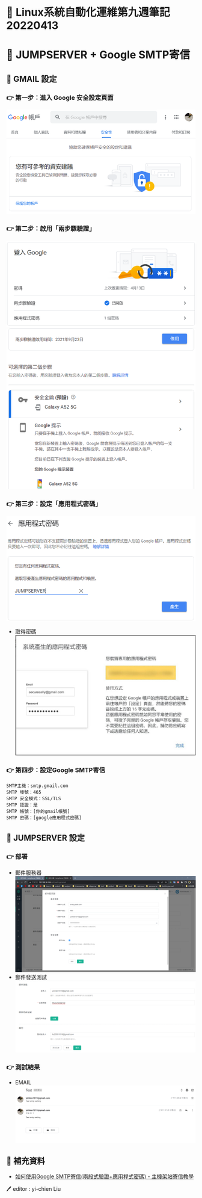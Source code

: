 # 📝 Linux系統自動化運維第九週筆記20220413
# 📖 JUMPSERVER + Google SMTP寄信
## 🔖 GMAIL 設定
### 👉 第一步：進入 Google 安全設定頁面 
![](pic/mail1.png)
### 👉 第二步：啟用「兩步驟驗證」 
![](pic/mail2.png)
![](pic/mail3.png)
### 👉 第三步：設定「應用程式密碼」 
![](pic/mail4.png)
* 取得密碼
![](pic/mail5.jpg)
### 👉 第四步：設定Google SMTP寄信 
```
SMTP主機：smtp.gmail.com
SMTP 埠號：465
SMTP 安全模式：SSL/TLS
SMTP 認證：是
SMTP 帳號：[你的gmail帳號]
SMTP 密碼：[google應用程式密碼]
```
## 🔖 JUMPSERVER 設定
### 👉 部署
* 郵件服務器
![](pic/stmp_mail1.png)
* 郵件發送測試
![](pic/stmp_mail2.png)
### 👉 測試結果
* EMAIL
![](PIC/stmp_mail3.png)


## 📖 補充資料
* [如何使用Google SMTP寄信(兩段式驗證+應用程式密碼) - 主機架站寄信教學](https://www.webdesigntooler.com/google-smtp-send-mail)


🖊️ editor : yi-chien Liu